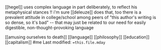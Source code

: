 [[hegel]] uses complex language in part deliberately, to reflect his metaphysical stances !!
i'm sure [[deleuze]] does that, too
there is a prevalent attitude in college/school among peers of "this author's writing is so dense, so it's bad" -- that may just be related to our need for easily digestible, non-thought-provoking language


[[amusing ourselves to death]]   [[language]]   [[philosophy]]   [[education]]   [[capitalism]]   #me 
Last modified: `=this.file.mday`